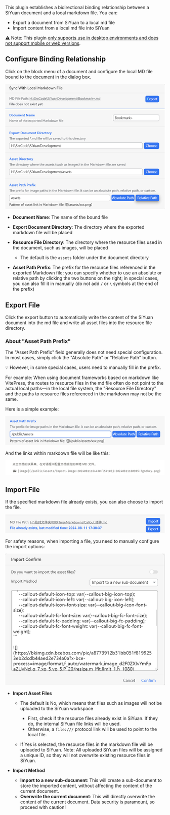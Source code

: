 
This plugin establishes a bidirectional binding relationship between a SiYuan document and a local markdown file. You can:

* Export a document from SiYuan to a local md file
* Import content from a local md file into SiYuan

⚠️ Note: This plugin <u>only supports use in desktop environments and does not support mobile or web versions</u>.

## Configure Binding Relationship

Click on the block menu of a document and configure the local MD file bound to the document in the dialog box.

​![image](asset/image-20240811205635-bhj7a2l.png)​

* **Document Name**: The name of the bound file
* **Export Document Directory**: The directory where the exported markdown file will be placed
* **Resource File Directory**: The directory where the resource files used in the document, such as images, will be placed

  * The default is the `assets`​ folder under the document directory
* **Asset Path Prefix**: The prefix for the resource files referenced in the exported Markdown file; you can specify whether to use an absolute or relative path by clicking the two buttons on the right; in special cases, you can also fill it in manually (do not add `/`​ or `\`​ symbols at the end of the prefix)

## Export File

Click the export button to automatically write the content of the SiYuan document into the md file and write all asset files into the resource file directory.

### About "Asset Path Prefix"

The "Asset Path Prefix" field generally does not need special configuration. In most cases, simply click the "Absolute Path" or "Relative Path" button.

💡 However, in some special cases, users need to manually fill in the prefix.

For example: When using document frameworks based on markdown like VitePress, the routes to resource files in the md file often do not point to the actual local paths—in the local file system, the "Resource File Directory" and the paths to resource files referenced in the markdown may not be the same.

Here is a simple example:

​![image](asset/image-20240811205514-1zo2elr.png)​

And the links within markdown file will be like this:

​![image](asset/image-20240811200020-7t918ki.png)​

## Import File

If the specified markdown file already exists, you can also choose to import the file.

​![image](asset/image-20240811205601-nqrdca7.png)​

For safety reasons, when importing a file, you need to manually configure the import options:

​![image](asset/image-20240811205941-2is57ym.png)​

* **Import Asset Files**

  * The default is No, which means that files such as images will not be uploaded to the SiYuan workspace

    * First, check if the resource files already exist in SiYuan. If they do, the internal SiYuan file links will be used.
    * Otherwise, a `file:///`​ protocol link will be used to point to the local file.
  * If Yes is selected, the resource files in the markdown file will be uploaded to SiYuan. Note: All uploaded SiYuan files will be assigned a unique ID, so they will not overwrite existing resource files in SiYuan.
* **Import Method**

  * **Import to a new sub-document**: This will create a sub-document to store the imported content, without affecting the content of the current document.
  * **Overwrite the current document**: This will directly overwrite the content of the current document. Data security is paramount, so proceed with caution!
